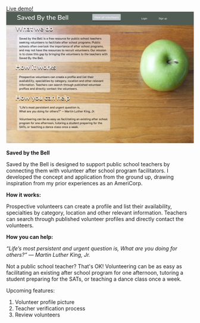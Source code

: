 [Live demo!](https://savedbythebell.benpong.com)
![alt text](https://github.com/Benpong89/saved_by_the_bell/blob/master/app/assets/images/port05.png)

**Saved by the Bell**

Saved by the Bell is designed to support public school teachers by connecting them with volunteer after school program facilitators. I developed the concept and application from the ground up, drawing inspiration from my prior experiences as an AmeriCorp.

**How it works:**

Prospective volunteers can create a profile and list their availability, specialties by category, location and other relevant information. Teachers can search through published volunteer profiles and directly contact the volunteers.

**How you can help:**

_“Life’s most persistent and urgent question is,
What are you doing for others?” — Martin Luther King, Jr._

Not a public school teacher? That's OK! Volunteering can be as easy as facilitating an existing after school program for one afternoon, tutoring a student preparing for the SATs, or teaching a dance class once a week.

Upcoming features:

1.  Volunteer profile picture
2.  Teacher verification process
3.  Review volunteers
